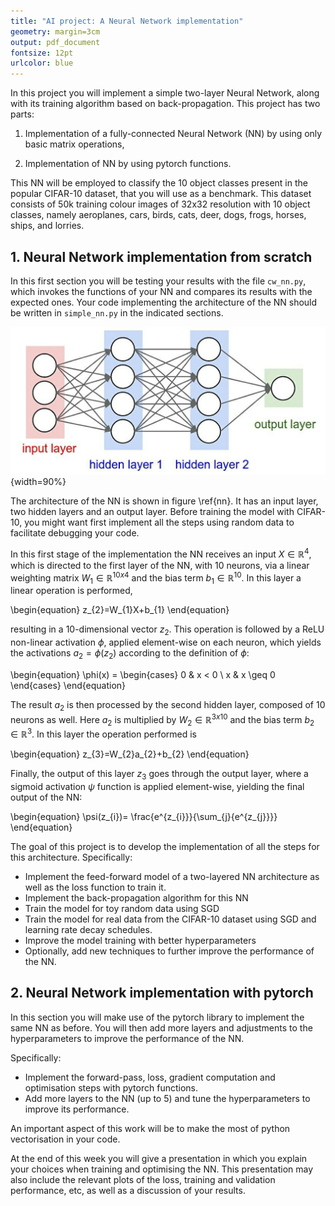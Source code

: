```yaml
---
title: "AI project: A Neural Network implementation"
geometry: margin=3cm
output: pdf_document
fontsize: 12pt
urlcolor: blue
---
```


In this project you will implement a simple two-layer Neural Network, along with
its training algorithm based on back-propagation. This project has two parts: 

1. Implementation of a fully-connected Neural Network (NN) by using only basic
   matrix operations,

2. Implementation of NN by using pytorch functions.

This NN will be employed to classify the 10 object classes present in the
popular CIFAR-10 dataset, that you will use as a benchmark. This dataset
consists of 50k training colour images of 32x32 resolution with 10 object
classes, namely aeroplanes, cars, birds, cats, deer, dogs, frogs, horses, ships,
and lorries.

## 1. Neural Network implementation from scratch

In this first section you will be testing your results with the file
`cw_nn.py`, which invokes the functions of your NN and compares its results with
the expected ones. Your code implementing the architecture of the NN should be
written in `simple_nn.py` in the indicated sections.  

![Architecture of a fully-connected Neural Network\label{nn}](nn.png){width=90%}

The architecture of the NN is shown in figure \ref{nn}. It has an input layer,
two hidden layers and an output layer. Before training the model with CIFAR-10,
you might want first implement all the steps using random data to facilitate
debugging your code.

In this first stage of the implementation the NN receives an input
$X\in\mathbb{R}^{4}$, which is directed to the first layer of the NN, with 10
neurons, via a linear weighting matrix $W_{1} \in\mathbb{R}^{10x4}$ and the bias
term $b_{1} \in\mathbb{R}^{10}$. In this layer a linear operation is performed,

\begin{equation}
z_{2}=W_{1}X+b_{1}
\end{equation}

resulting in a 10-dimensional vector $z_{2}$. This operation is followed by
a ReLU non-linear activation $\phi$, applied element-wise on each neuron, which
yields the activations $a_{2}=\phi(z_{2})$ according to the definition of
$\phi$:

\begin{equation}
\phi(x) = \begin{cases} 
          0 & x < 0 \\
          x & x \geq 0 
       \end{cases}
\end{equation}

The result $a_{2}$ is then processed by the second hidden layer, composed of 10
neurons as well. Here $a_{2}$ is multiplied by $W_{2} \in\mathbb{R}^{3x10}$ and
the bias term $b_{2} \in\mathbb{R}^{3}$. In this layer the operation performed
is

\begin{equation}
z_{3}=W_{2}a_{2}+b_{2}
\end{equation}

Finally, the output of this layer $z_{3}$ goes through the output layer, where
a sigmoid activation $\psi$ function is applied element-wise, yielding the final
output of the NN:

\begin{equation}
\psi(z_{i})= \frac{e^{z_{i}}}{\sum_{j}{e^{z_{j}}}}
\end{equation}

The goal of this project is to develop the implementation of all the steps for
this architecture. Specifically: 

- Implement the feed-forward model of a two-layered NN architecture as well as
  the loss function to train it.
- Implement the back-propagation algorithm for this NN
- Train the model for toy random data using SGD
- Train the model for real data from the CIFAR-10 dataset using SGD and learning
  rate decay schedules.
- Improve the model training with better hyperparameters
- Optionally, add new techniques to further improve the performance of the NN.

## 2. Neural Network implementation with pytorch

In this section you will make use of the pytorch library to implement the
same NN as before. You will then add more layers and adjustments to the
hyperparameters to improve the performance of the NN. 

Specifically: 

- Implement the forward-pass, loss, gradient computation and optimisation steps
  with pytorch functions.
- Add more layers to the NN (up to 5) and tune the hyperparameters to improve
  its performance.

An important aspect of this work will be to make the most of python
vectorisation in your code. 

At the end of this week you will give a presentation in which you explain your
choices when training and optimising the NN. This presentation may also include
the relevant plots of the loss, training and validation performance, etc, as
well as a discussion of your results.   
